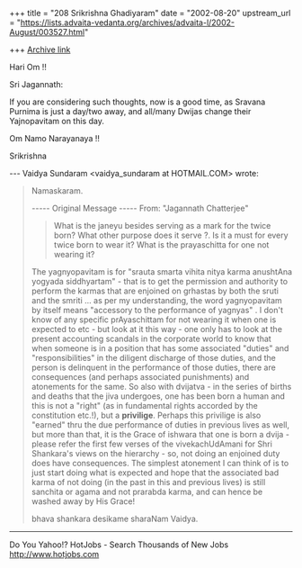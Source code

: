 +++
title = "208 Srikrishna Ghadiyaram"
date = "2002-08-20"
upstream_url = "https://lists.advaita-vedanta.org/archives/advaita-l/2002-August/003527.html"

+++
[Archive link](https://lists.advaita-vedanta.org/archives/advaita-l/2002-August/003527.html)

Hari Om !!

Sri Jagannath:

If you are considering such thoughts, now is a good
time, as Sravana Purnima is just a day/two away, and
all/many  Dwijas change their Yajnopavitam on this
day.

Om Namo Narayanaya !!

Srikrishna

--- Vaidya Sundaram <vaidya_sundaram at HOTMAIL.COM>
wrote:
> Namaskaram.
>
> ----- Original Message -----
> From: "Jagannath Chatterjee" <jagchat01 at YAHOO.COM>
> > What is the janeyu besides serving as a mark for
> the twice born? What
> other
> > purpose does it serve ?. Is it a must for every
> twice born to wear it?
> What
> > is the prayaschitta for one not wearing it?
>
>  The yagnyopavitam is for "srauta smarta vihita
> nitya karma anushtAna
> yogyada siddhyartam" - that is to get the permission
> and authority to
> perform the karmas that are enjoined on grhastas by
> both the sruti and the
> smriti ... as per my understanding, the word
> yagnyopavitam by itself means
> "accessory to the performance of yagnyas" .
>  I don't know of any specific prAyaschittam for not
> wearing it when one is
> expected to etc - but look at it this way - one only
> has to look at the
> present accounting scandals in the corporate world
> to know that when someone
> is in a position that has some associated "duties"
> and "responsibilities" in
> the diligent discharge of those duties, and the
> person is delinquent in the
> performance of those duties, there are consequences
> (and perhaps associated
> punishments) and atonements for the same. So also
> with dvijatva - in the
> series of births and deaths that the jiva undergoes,
> one has been born a
> human and this is not a "right" (as in fundamental
> rights accorded by the
> constitution etc.!), but a **privilige**. Perhaps
> this privilige is also
> "earned" thru the due performance of duties in
> previous lives as well, but
> more than that, it is the Grace of ishwara that one
> is born a dvija - please
> refer the first few verses of the vivekachUdAmani
> for Shri Shankara's views
> on the hierarchy - so, not doing an enjoined duty
> does have consequences.
> The simplest atonement I can think of is to just
> start doing what is
> expected and hope that the associated bad karma of
> not doing (in the past in
> this and previous lives) is still sanchita or agama
> and not prarabda karma,
> and can hence be washed away by His Grace!
>
> bhava shankara desikame sharaNam
> Vaidya.


__________________________________________________
Do You Yahoo!?
HotJobs - Search Thousands of New Jobs
http://www.hotjobs.com

